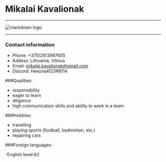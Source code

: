 # Mikalai Kavalionak

-----

![markdown logo](https://github.com/account)

-----

### Contact information
- Phone: +375(29)3987605
- Addess:	Lithuania, Vilnius
- Email: mikalai.kavalionak@gmail.com
- Discord: Николай123#8114

###Qualities:

- responsibility
- eager to learn
- diligence
- high communication skills and ability to work in a team

###Hobbies:

- travelling
- playing sports (football, badminton, etc.)
- repairing cars

###Foreign languages:

-English level:A2